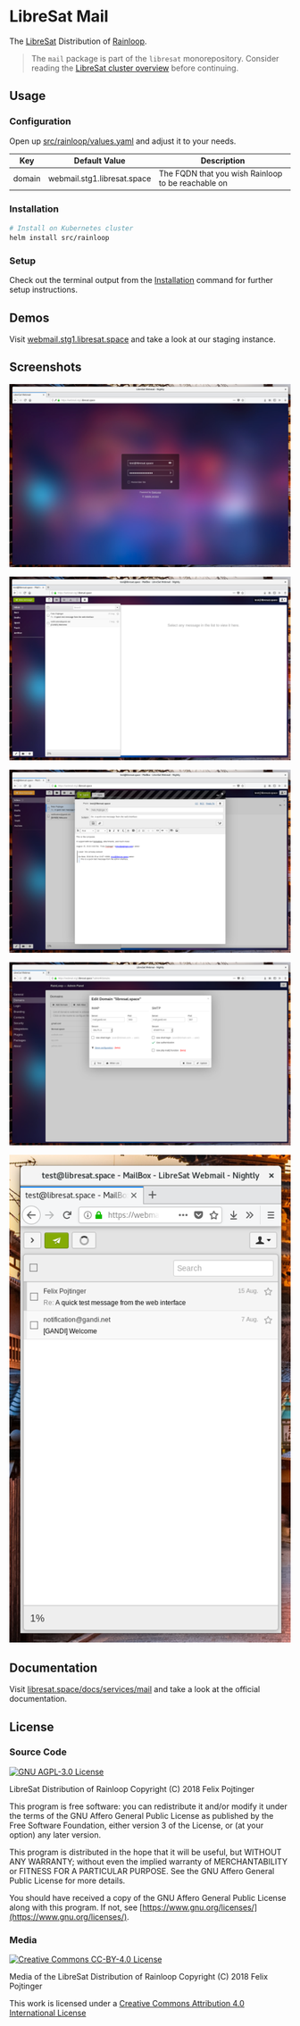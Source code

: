 # LibreSat Mail

The [LibreSat](https://libresat.space/) Distribution of [Rainloop](https://www.rainloop.net/).

> The `mail` package is part of the `libresat` monorepository. Consider reading the [LibreSat cluster overview](https://libresat.space/docs/cluster.html) before continuing.

## Usage

### Configuration

Open up [src/rainloop/values.yaml](src/rainloop/values.yaml) and adjust it to your needs.

| Key    | Default Value               | Description                                        |
| ------ | --------------------------- | -------------------------------------------------- |
| domain | webmail.stg1.libresat.space | The FQDN that you wish Rainloop to be reachable on |

### Installation

```bash
# Install on Kubernetes cluster
helm install src/rainloop
```

### Setup

Check out the terminal output from the [Installation](#Installation) command for further setup instructions.

## Demos

Visit [webmail.stg1.libresat.space](https://webmail.stg1.libresat.space) and take a look at our staging instance.

## Screenshots

![Login](screenshots/login.png)

![Dashboard](screenshots/dashboard.png)

![Composer](screenshots/composer.png)

![Settings](screenshots/settings.png)

![Mobile Dashboard](screenshots/dashboard-mobile.png)

## Documentation

Visit [libresat.space/docs/services/mail](https://libresat.space/docs/services/mail.html) and take a look at the official documentation.

## License

### Source Code

[![GNU AGPL-3.0 License](https://www.gnu.org/graphics/agplv3-155x51.png)](https://www.gnu.org/licenses/agpl.html)

LibreSat Distribution of Rainloop
Copyright (C) 2018 Felix Pojtinger

This program is free software: you can redistribute it and/or modify it under the terms of the GNU Affero General Public License as published by the Free Software Foundation, either version 3 of the License, or (at your option) any later version.

This program is distributed in the hope that it will be useful, but WITHOUT ANY WARRANTY; without even the implied warranty of MERCHANTABILITY or FITNESS FOR A PARTICULAR PURPOSE. See the GNU Affero General Public License for more details.

You should have received a copy of the GNU Affero General Public License along with this program. If not, see [https://www.gnu.org/licenses/](https://www.gnu.org/licenses/).

### Media

[![Creative Commons CC-BY-4.0 License](https://i.creativecommons.org/l/by/4.0/88x31.png)](https://creativecommons.org/licenses/by/4.0/)

Media of the LibreSat Distribution of Rainloop
Copyright (C) 2018 Felix Pojtinger

This work is licensed under a [Creative Commons Attribution 4.0 International License](https://creativecommons.org/licenses/by/4.0/)
